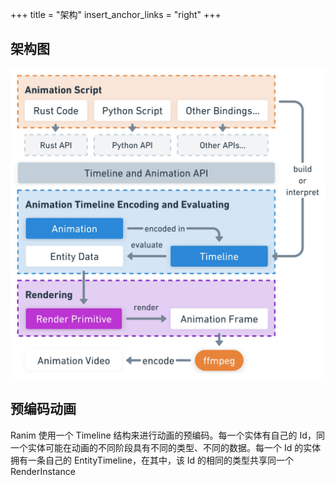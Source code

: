 +++
title = "架构"
insert_anchor_links = "right"
+++

## 架构图

![architecture](./assets/architecture.jpg)

## 预编码动画

Ranim 使用一个 Timeline 结构来进行动画的预编码。每一个实体有自己的 Id，同一个实体可能在动画的不同阶段具有不同的类型、不同的数据。每一个 Id 的实体拥有一条自己的 EntityTimeline，在其中，该 Id 的相同的类型共享同一个 RenderInstance